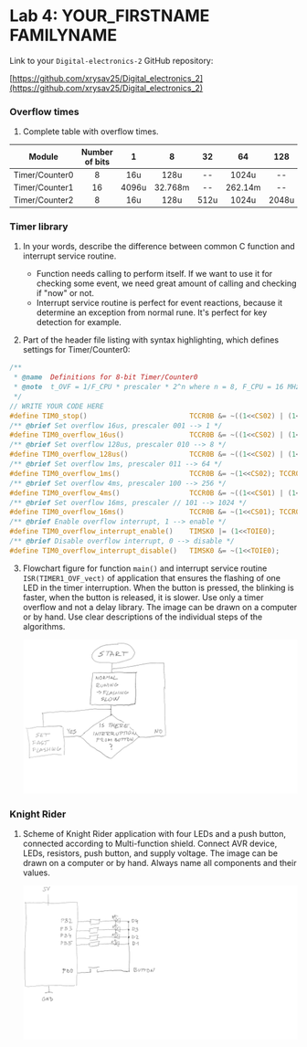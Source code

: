 # Lab 4: YOUR_FIRSTNAME FAMILYNAME

Link to your `Digital-electronics-2` GitHub repository:

   [https://github.com/xrysav25/Digital_electronics_2](https://github.com/xrysav25/Digital_electronics_2)


### Overflow times

1. Complete table with overflow times.

| **Module** | **Number of bits** | **1** | **8** | **32** | **64** | **128** | **256** | **1024** |
| :-: | :-: | :-: | :-: | :-: | :-: | :-: | :-: | :-: |
| Timer/Counter0 | 8 | 16u | 128u | -- | 1024u | -- | 4096u | 16384u |
| Timer/Counter1 | 16 | 4096u | 32.768m | -- | 262.14m | -- | 1049.6m| 4194.3m |
| Timer/Counter2 | 8 | 16u | 128u | 512u | 1024u | 2048u | 4096u| 16384u |


### Timer library

1. In your words, describe the difference between common C function and interrupt service routine.
   * Function needs calling to perform itself. If we want to use it for checking some event, we need great amount of calling and checking if "now" or not.
   * Interrupt service routine is perfect for event reactions, because it determine an exception from normal rune. It's perfect for key detection for example.

2. Part of the header file listing with syntax highlighting, which defines settings for Timer/Counter0:

```c
/**
 * @name  Definitions for 8-bit Timer/Counter0
 * @note  t_OVF = 1/F_CPU * prescaler * 2^n where n = 8, F_CPU = 16 MHz
 */
// WRITE YOUR CODE HERE
#define TIM0_stop()							TCCR0B &= ~((1<<CS02) | (1<<CS01) | (1<<CS00));
/** @brief Set overflow 16us, prescaler 001 --> 1 */
#define TIM0_overflow_16us()				TCCR0B &= ~((1<<CS02) | (1<<CS01)); TCCR0B |= (1<<CS00);
/** @brief Set overflow 128us, prescaler 010 --> 8 */
#define TIM0_overflow_128us()				TCCR0B &= ~((1<<CS02) | (1<<CS00)); TCCR0B |= (1<<CS01);
/** @brief Set overflow 1ms, prescaler 011 --> 64 */
#define TIM0_overflow_1ms()					TCCR0B &= ~(1<<CS02); TCCR0B |= (1<<CS01) | (1<<CS00);
/** @brief Set overflow 4ms, prescaler 100 --> 256 */
#define TIM0_overflow_4ms()					TCCR0B &= ~((1<<CS01) | (1<<CS00)); TCCR0B |= (1<<CS02);
/** @brief Set overflow 16ms, prescaler // 101 --> 1024 */
#define TIM0_overflow_16ms()				TCCR0B &= ~(1<<CS01); TCCR0B |= (1<<CS02) | (1<<CS00);
/** @brief Enable overflow interrupt, 1 --> enable */
#define TIM0_overflow_interrupt_enable()	TIMSK0 |= (1<<TOIE0);
/** @brief Disable overflow interrupt, 0 --> disable */
#define TIM0_overflow_interrupt_disable()	TIMSK0 &= ~(1<<TOIE0);
```

3. Flowchart figure for function `main()` and interrupt service routine `ISR(TIMER1_OVF_vect)` of application that ensures the flashing of one LED in the timer interruption. When the button is pressed, the blinking is faster, when the button is released, it is slower. Use only a timer overflow and not a delay library. The image can be drawn on a computer or by hand. Use clear descriptions of the individual steps of the algorithms.

   ![schema4_1.png](schema4_1.png)


### Knight Rider

1. Scheme of Knight Rider application with four LEDs and a push button, connected according to Multi-function shield. Connect AVR device, LEDs, resistors, push button, and supply voltage. The image can be drawn on a computer or by hand. Always name all components and their values.

   ![schema4_2.png](schema4_2.png)
